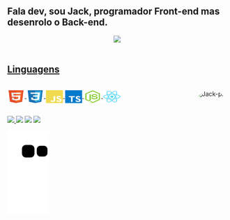 ## Fala dev, sou Jack, programador Front-end mas desenrolo o Back-end.
<div align="center">
  <a href="https://github.com/rafaballerini">
  <img height="250em"src="https://github-readme-stats.vercel.app/api?username=Jackson&show_icons=true&theme=cobalt&custom_title=Jackson+Dias"/>
</div><br>
<h2>Linguagens</h2>
<div style="display: inline_block"><br>
    <img align="center" alt="Jack-HTML" height="30" width="40" src="https://raw.githubusercontent.com/devicons/devicon/master/icons/html5/html5-original.svg">
    <img align="center" alt="Jack-CSS" height="30" width="40" src="https://raw.githubusercontent.com/devicons/devicon/master/icons/css3/css3-original.svg">
    <img align="center" alt="Jack-Js" height="30" width="40" src="https://raw.githubusercontent.com/devicons/devicon/master/icons/javascript/javascript-plain.svg">
    <img align="center" alt="Jack-Ts" height="30" width="40" src="https://raw.githubusercontent.com/devicons/devicon/master/icons/typescript/typescript-plain.svg">
    <img align="center" alt="Jack-node" height="30" width="40" src="https://github.com/devicons/devicon/blob/master/icons/nodejs/nodejs-original.svg">
    <img align="center" alt="Jack-react" height="30" width="40" src="https://github.com/devicons/devicon/blob/master/icons/react/react-original.svg">
    <img align="right" alt="Jack-pic" height="150" style="border-radius:50px;" src="https://github.com/Trooll29/Trooll29/blob/main/img/gif.png">
</div>
  
  ##
 
<div> 
    <a href="https://instagram.com/jacks_trooll" target="_blank"><img src="https://img.shields.io/badge/-Instagram-%23E4405F?style=for-the-badge&logo=instagram&logoColor=white" target="_blank">
    </a>
    <a href="#" target="_blank"><img src="https://img.shields.io/badge/Discord-7289DA?style=for-the-badge&logo=discord&logoColor=white" target="_blank"></a> 
    <a href = "mailto:powerjack@gmail.com"><img src="https://img.shields.io/badge/-Gmail-%23333?style=for-the-badge&logo=gmail&logoColor=white" target="_blank"></a>
    <a href="#" target="_blank"><img src="https://img.shields.io/badge/-LinkedIn-%230077B5?style=for-the-badge&logo=linkedin&logoColor=white" target="_blank"></a> 
 
  ![Snake animation](https://github.com/rafaballerini/rafaballerini/blob/output/github-contribution-grid-snake.svg)
 
</div>

